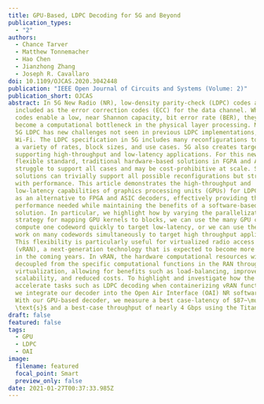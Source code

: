 ```yaml
---
title: GPU-Based, LDPC Decoding for 5G and Beyond
publication_types:
  - "2"
authors:
  - Chance Tarver
  - Matthew Tonnemacher
  - Hao Chen
  - Jianzhong Zhang
  - Joseph R. Cavallaro
doi: 10.1109/OJCAS.2020.3042448
publication: "IEEE Open Journal of Circuits and Systems (Volume: 2)"
publication_short: OJCAS
abstract: In 5G New Radio (NR), low-density parity-check (LDPC) codes are
  included as the error correction codes (ECC) for the data channel. While LDPC
  codes enable a low, near Shannon capacity, bit error rate (BER), they also
  become a computational bottleneck in the physical layer processing. Moreover,
  5G LDPC has new challenges not seen in previous LDPC implementations, such as
  Wi-Fi. The LDPC specification in 5G includes many reconfigurations to support
  a variety of rates, block sizes, and use cases. 5G also creates targets for
  supporting high-throughput and low-latency applications. For this new,
  flexible standard, traditional hardware-based solutions in FGPA and ASIC may
  struggle to support all cases and may be cost-prohibitive at scale. Software
  solutions can trivially support all possible reconfigurations but struggle
  with performance. This article demonstrates the high-throughput and
  low-latency capabilities of graphics processing units (GPUs) for LDPC decoding
  as an alternative to FPGA and ASIC decoders, effectively providing the high
  performance needed while maintaining the benefits of a software-based
  solution. In particular, we highlight how by varying the parallelization
  strategy for mapping GPU kernels to blocks, we can use the many GPU cores to
  compute one codeword quickly to target low-latency, or we can use the cores to
  work on many codewords simultaneously to target high throughput applications.
  This flexibility is particularly useful for virtualized radio access networks
  (vRAN), a next-generation technology that is expected to become more prominent
  in the coming years. In vRAN, the hardware computational resources will become
  decoupled from the specific computational functions in the RAN through
  virtualization, allowing for benefits such as load-balancing, improved
  scalability, and reduced costs. To highlight and investigate how the GPU can
  accelerate tasks such as LDPC decoding when containerizing vRAN functionality,
  we integrate our decoder into the Open Air Interface (OAI) NR software stack.
  With our GPU-based decoder, we measure a best case-latency of $87~\mu
  \text{s}$ and a best-case throughput of nearly 4 Gbps using the Titan RTX GPU.
draft: false
featured: false
tags:
  - GPU
  - LDPC
  - OAI
image:
  filename: featured
  focal_point: Smart
  preview_only: false
date: 2021-01-27T00:37:33.985Z
---
```

